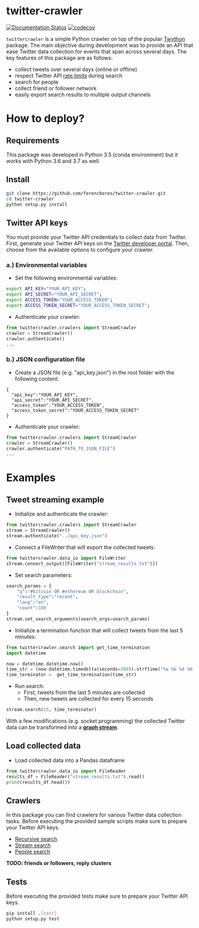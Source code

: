 # twitter-crawler

[![Documentation Status](https://readthedocs.org/projects/twittercrawler/badge/?version=latest)](https://twittercrawler.readthedocs.io/en/latest/?badge=latest)
[![codecov](https://codecov.io/gh/ferencberes/twitter-crawler/branch/master/graph/badge.svg?token=KS3I66GFLB)](https://codecov.io/gh/ferencberes/twitter-crawler)

`twittercrawler` is a simple Python crawler on top of the popular [Twython](https://twython.readthedocs.io/en/latest/) package. The main objective during development was to provide an API that ease Twitter data collection for events that span across several days. The key features of this package are as follows:

- collect tweets over several days (online or offline)
- respect Twitter API [rate limits](https://developer.twitter.com/en/docs/basics/rate-limits) during search
- search for people
- collect friend or follower network
- easily export search results to multiple output channels

# How to deploy?

## Requirements

This package was developed in Python 3.5 (conda environment) but it works with Python 3.6 and 3.7 as well.

## Install

```bash
git clone https://github.com/ferencberes/twitter-crawler.git
cd twitter-crawler
python setup.py install
```

## Twitter API keys

You must provide your Twitter API credentials to collect data from Twitter. First, generate your Twitter API keys on the [Twitter developer portal](https://developer.twitter.com). Then, choose from the available options to configure your crawler. 

### a.) Environmental variables

- Set the following environmental variables:

```bash
export API_KEY="YOUR_API_KEY";
export API_SECRET="YOUR_API_SECRET";
export ACCESS_TOKEN="YOUR_ACCESS_TOKEN";
export ACCESS_TOKEN_SECRET="YOUR_ACCESS_TOKEN_SECRET";
```

- Authenticate your crawler:

```python
from twittercrawler.crawlers import StreamCrawler
crawler = StreamCrawler()
crawler.authenticate()
...
```

### b.) JSON configuration file

- Create a JSON file (e.g. "api_key.json") in the root folder with the following content:

```
{
  "api_key":"YOUR_API_KEY",
  "api_secret":"YOUR_API_SECRET",
  "access_token":"YOUR_ACCESS_TOKEN",
  "access_token_secret":"YOUR_ACCESS_TOKEN_SECRET"
}
```

- Authenticate your crawler:

```python
from twittercrawler.crawlers import StreamCrawler
crawler = StreamCrawler()
crawler.authenticate("PATH_TO_JSON_FILE")
...
```

# Examples

## Tweet streaming example

- Initialize and authenticate the crawler:

```python
from twittercrawler.crawlers import StreamCrawler
stream = StreamCrawler()
stream.authenticate("../api_key.json")
```

- Connect a FileWriter that will export the collected tweets:

```python
from twittercrawler.data_io import FileWriter
stream.connect_output([FileWriter("stream_results.txt")])
```

- Set search parameters:

```python
search_params = {
    "q":"#bitcoin OR #ethereum OR blockchain",
    "result_type":"recent",
    "lang":"en",
    "count":100
}
stream.set_search_arguments(search_args=search_params)
```

- Initialize a termination function that will collect tweets from the last 5 minutes:

```python
from twittercrawler.search import get_time_termination
import datetime

now = datetime.datetime.now()
time_str = (now-datetime.timedelta(seconds=300)).strftime("%a %b %d %H:%M:%S +0000 %Y")
time_terminator =  get_time_termination(time_str)
```

- Run search:
   - First, tweets from the last 5 minutes are collected
   - Then, new tweets are collected for every 15 seconds
   
```python
stream.search(15, time_terminator)
```

With a few modifications (e.g. socket programming) the collected Twitter data can be transformed into a **[graph stream](examples/graph_stream)**.

## Load collected data

- Load collected data into a Pandas dataframe

```python
from twittercrawler.data_io import FileReader
results_df = FileReader("stream_results.txt").read()
print(results_df.head())
```

## Crawlers

In this package you can find crawlers for various Twitter data collection tasks. Before executing the provided sample scripts make sure to prepare your Twitter API keys.

- [Recursive search](examples/recursive.py)
- [Stream search](examples/stream.py)
- [People search](examples/people.py)

**TODO: friends or followers, reply clusters**

## Tests

Before executing the provided tests make sure to prepare your Twitter API keys. 

```bash
pip install .[test]
python setup.py test
```